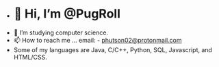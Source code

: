 - # 👋 Hi, I’m @PugRoll
- 🌱 I’m studying computer science.
- 📫 How to reach me ...
  email: - phutson02@protonmail.com
 - Some of my languages are Java, C/C++, Python, SQL, Javascript, and HTML/CSS. 

<!---
PugRoll/PugRoll is a ✨ special ✨ repository because its `README.md` (this file) appears on your GitHub profile.
You can click the Preview link to take a look at your changes.
--->
